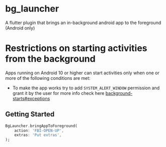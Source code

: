 # bg_launcher

A flutter plugin that brings an in-background android app to the foreground (Android only)

# Restrictions on starting activities from the background 

Apps running on Android 10 or higher can start activities only when one or more of the following conditions are met:

* To make the app works try to add `SYSTEM_ALERT_WINDOW` permission and grant it by the user
 for more info check here [background-starts#exceptions](https://developer.android.com/guide/components/activities/background-starts#exceptions)

## Getting Started

```dart
BgLauncher.bringAppToForeground(
    action: 'FBI-OPEN-UP',
    extras: 'Put extras',
);

```
